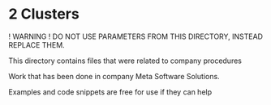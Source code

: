 # 2 Clusters

! WARNING !
DO NOT USE PARAMETERS FROM THIS DIRECTORY, INSTEAD REPLACE THEM.

This directory contains files that were related to company procedures

Work that has been done in company Meta Software Solutions.

Examples and code snippets are free for use if they can help
